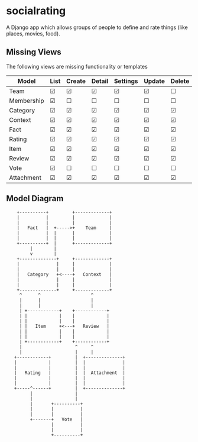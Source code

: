 # socialrating
A Django app which allows groups of people to define and rate things (like places, movies, food). 

## Missing Views
The following views are missing functionality or templates


| Model      | List | Create | Detail | Settings | Update | Delete |
| ---------- | ---- | ------ | ------ | -------- | ------ | ------ |
| Team       |   ☑  |    ☑   |    ☑   |     ☑    |    ☑   |    ☐   |
| Membership |   ☑  |    ☐   |    ☐   |     ☐    |    ☐   |    ☐   |
| Category   |   ☑  |    ☑   |    ☑   |     ☑    |    ☑   |    ☑   |
| Context    |   ☑  |    ☑   |    ☑   |     ☑    |    ☑   |    ☑   |
| Fact       |   ☑  |    ☑   |    ☑   |     ☑    |    ☑   |    ☑   |
| Rating     |   ☑  |    ☑   |    ☑   |     ☑    |    ☑   |    ☑   |
| Item       |   ☑  |    ☑   |    ☑   |     ☑    |    ☑   |    ☑   |
| Review     |   ☑  |    ☑   |    ☑   |     ☑    |    ☑   |    ☑   |
| Vote       |   ☑  |    ☐   |    ☐   |     ☐    |    ☐   |    ☐   |
| Attachment |   ☑  |    ☑   |    ☑   |     ☑    |    ☑   |    ☑   |



## Model Diagram

        +----------+         +-------------+
        |          |         |             |
        |          |         |             |
        |   Fact   |  +----->+    Team     |
        |          |  |      |             |
        |          |  |      |             |
        +----------+  |      +-------------+
             |        |
             v        |
        +--------------+     +-------------+
        |              |     |             |
        |              |     |             |
        |   Category   +<----+   Context   |
        |              |     |             |
        |              |     |             |
        +--------------+     +-------------+
         ^      ^                   ^
         |      |                   |
         |      |                   |
         | +------------+    +------------+
         | |            |    |            |
         | |            |    |            |
         | |   Item     +<---+   Review   |
         | |            |    |            |
         | |            |    |            |
         | +------------+    +------------+
         |                    ^     ^
         |                    |     |
       +------------+         |  +--------------+
       |            |         |  |              |
       |            |         |  |              |
       |   Rating   |         |  |  Attachment  |
       |            |         |  |              |
       |            |         |  |              |
       +-----^------+         |  +--------------+
             |                |
             |                |
             |       +----------+
             |       |          |
             |       |          |
             +-------+   Vote   |
                     |          |
                     |          |
                     +----------+

